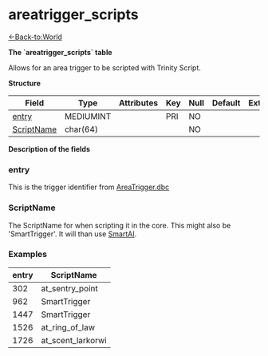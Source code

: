 # areatrigger\_scripts

[<-Back-to:World](database-world.md)

**The \`areatrigger\_scripts\` table**

Allows for an area trigger to be scripted with Trinity Script.

**Structure**

| Field           | Type      | Attributes | Key | Null | Default | Extra | Comment |
| --------------- | --------- | ---------- | --- | ---- | ------- | ----- | ------- |
| [entry][1]      | MEDIUMINT |            | PRI | NO   |         |       |         |
| [ScriptName][2] | char(64)  |            |     | NO   |         |       |         |

[1]: #entry
[2]: #scriptname

**Description of the fields**

### entry

This is the trigger identifier from [AreaTrigger.dbc](DBC-AreaTrigger)

### ScriptName

The ScriptName for when scripting it in the core.
This might also be 'SmartTrigger'. It will than use [SmartAI](smart_scripts).

### Examples

| entry | ScriptName        |
| ----- | ----------------- |
| 302   | at_sentry_point   |
| 962   | SmartTrigger      |
| 1447  | SmartTrigger      |
| 1526  | at_ring_of_law    |
| 1726  | at_scent_larkorwi |
